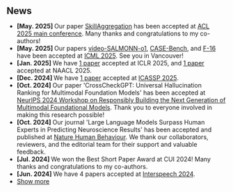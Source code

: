 <h1 id="news"></h1>

<h2 style="margin: 60px 0px 10px;">News</h2>


<ul>
<li><strong>[May. 2025] </strong>Our paper <a href="https://arxiv.org/abs/2410.10215">SkillAggregation</a> has been accepted at <a href="https://2025.aclweb.org/">ACL 2025 main conference</a>. Many thanks and congratulations to my co-authors!</li>
<li><strong>[May. 2025] </strong>Our papers <a href="https://arxiv.org/abs/2502.11775">video-SALMONN-o1</a>, <a href="https://arxiv.org/abs/2501.14940">CASE-Bench</a>, and <a href="https://arxiv.org/abs/2503.13956">F-16</a> have been accepted at <a href="https://icml.cc">ICML 2025</a>. See you in Vancouver!</li>
<li><strong>[Jan. 2025] </strong>We have <a href="https://arxiv.org/abs/2406.03199">1 paper</a> accepted at ICLR 2025, and <a href="https://arxiv.org/abs/2406.00522">1 paper</a> accepted at NAACL 2025.</li>
<li><strong>[Dec. 2024] </strong>We have  <a href="https://arxiv.org/abs/2409.16644">1 paper</a> accepted at <a href="https://2025.ieeeicassp.org/">ICASSP 2025</a>.</li>
<li><strong>[Oct. 2024] </strong>Our paper 'CrossCheckGPT: Universal Hallucination Ranking for Multimodal Foundation Models' has been accepted at <a href="https://neurips.cc/virtual/2024/workshop/84739">NeurIPS 2024 Workshop on Responsibly Building the Next Generation of Multimodal Foundational Models</a>. Thank you to everyone involved in making this research possible!</li>
<li><strong>[Oct. 2024] </strong>Our journal 'Large Language Models Surpass Human Experts in Predicting Neuroscience Results' has been accepted and published at <a href="https://www.nature.com/nathumbehav/">Nature Human Behaviour</a>. We thank our collaborators, reviewers, and the editorial team for their support and valuable feedback.</li>
<li><strong>[Jul. 2024] </strong>We won the Best Short Paper Award at CUI 2024! Many thanks and congratulations to my co-authors.</li>
<li><strong>[Jun. 2024] </strong>We have 4 papers accepted at <a href="https://interspeech2024.org/">Interspeech 2024</a>.</li>


<li> <a href="#" onclick="toggleVis(this); return true;">Show more</a> </li>
<div id="newsmore" style="display:none"> 
  <li><strong>[May. 2024] </strong>Our paper 'Building Better AI Agents: A Provocation on the Utilisation of Persona in LLM-based Conversational Agents' has been accepted at <a href="https://cui.acm.org/2024/">CUI 2024</a>, see you in Luxembourg City!</li>
<li><strong>[May. 2024] </strong>Our paper 'av-SALMONN: Speech-Enhanced Audio-Visual Large Language Models' has been accepted at <a href="https://icml.cc/Conferences/2024">ICML 2024</a>, see you in Vienna again!</li>
<li><strong>[Apr. 2024] </strong>We have 4 papers accepted at <a href="https://2024.ieeeicassp.org/">ICASSP 2024</a>.</li>
<li><strong>[Mar. 2024] </strong>Our journal 'Graph Neural Networks for Contextual ASR with the Tree-Constrained Pointer Generator' has been officially published.</li>
<li><strong>[Jan. 2024] </strong>Our paper 'SALMONN: Towards Generic Hearing Abilities for Large Language Models' has been accepted at <a href="https://iclr.cc/">ICLR 2024</a>, see you in Vienna!</li>
<li><strong>[Jan. 2024] </strong>I have been awarded a <a href="https://www.trin.cam.ac.uk/fellows/junior-research-fellowships/">Junior Research Fellowship</a> at Trinity College, University of Cambridge starting from October 2024.</li>
<li><strong>[Jan. 2024] </strong>I will be lecturing MPhil course <a href="https://www.mlmi.eng.cam.ac.uk/mlmi-14-spoken-language-generation-processing-and-recognition">MLMI14 "Advanced Speech Recognition"</a> at the Department of Engineering, University of Cambridge.</li>

</div>

</ul>
